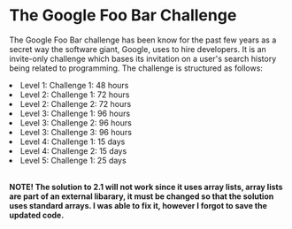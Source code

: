 # The Google Foo Bar Challenge

The Google Foo Bar challenge has been know for the past few years as a secret way the software giant, Google, uses to hire developers. It is an invite-only challenge which bases its invitation on a user's search history being related to programming. The challenge is structured as follows:<br/>

  <li>Level 1: Challenge 1: 48 hours</li>
  <li>Level 2: Challenge 1: 72 hours</li>
  <li>Level 2: Challenge 2: 72 hours</li>
  <li>Level 3: Challenge 1: 96 hours</li>
  <li>Level 3: Challenge 2: 96 hours</li>
  <li>Level 3: Challenge 3: 96 hours</li>
  <li>Level 4: Challenge 1: 15 days</li>
  <li>Level 4: Challenge 2: 15 days</li>
  <li>Level 5: Challenge 1: 25 days</li><br/>
  
<b/>NOTE! The solution to 2.1 will not work since it uses array lists, array lists are part of an external libarary, it must be changed so that the solution uses standard arrays. I was able to fix it, however I forgot to save the updated code.
